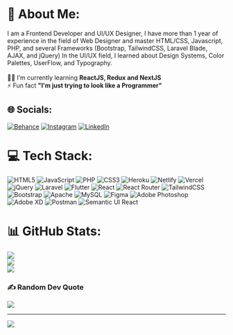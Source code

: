 # 💫 About Me:
I am a Frontend Developer and UI/UX Designer, I have more than 1 year of experience in the field of Web Designer and master HTML/CSS, Javascript, PHP, and several Frameworks (Bootstrap, TailwindCSS, Laravel Blade, AJAX, and jQuery) In the UI/UX field, I learned about Design Systems, Color Palettes, UserFlow, and Typography.<br><br>👨‍🚀 I’m currently learning **ReactJS, Redux and NextJS**<br>⚡ Fun fact **"I'm just trying to look like a Programmer"**


## 🌐 Socials:
[![Behance](https://img.shields.io/badge/Behance-1769ff?logo=behance&logoColor=white)](https://behance.net/https://behance.net/https://www.behance.net/rian_juliant) [![Instagram](https://img.shields.io/badge/Instagram-%23E4405F.svg?logo=Instagram&logoColor=white)](https://instagram.com/https://instagram.com/https://www.instagram.com/indexcode_/) [![LinkedIn](https://img.shields.io/badge/LinkedIn-%230077B5.svg?logo=linkedin&logoColor=white)](https://linkedin.com/in/https://linkedin.com/in/https://www.linkedin.com/in/rian-julianto/) 

# 💻 Tech Stack:
![HTML5](https://img.shields.io/badge/html5-%23E34F26.svg?style=flat-square&logo=html5&logoColor=white) ![JavaScript](https://img.shields.io/badge/javascript-%23323330.svg?style=flat-square&logo=javascript&logoColor=%23F7DF1E) ![PHP](https://img.shields.io/badge/php-%23777BB4.svg?style=flat-square&logo=php&logoColor=white) ![CSS3](https://img.shields.io/badge/css3-%231572B6.svg?style=flat-square&logo=css3&logoColor=white) ![Heroku](https://img.shields.io/badge/heroku-%23430098.svg?style=flat-square&logo=heroku&logoColor=white) ![Netlify](https://img.shields.io/badge/netlify-%23000000.svg?style=flat-square&logo=netlify&logoColor=#00C7B7) ![Vercel](https://img.shields.io/badge/vercel-%23000000.svg?style=flat-square&logo=vercel&logoColor=white) ![jQuery](https://img.shields.io/badge/jquery-%230769AD.svg?style=flat-square&logo=jquery&logoColor=white) ![Laravel](https://img.shields.io/badge/laravel-%23FF2D20.svg?style=flat-square&logo=laravel&logoColor=white) ![Flutter](https://img.shields.io/badge/Flutter-%2302569B.svg?style=flat-square&logo=Flutter&logoColor=white) ![React](https://img.shields.io/badge/react-%2320232a.svg?style=flat-square&logo=react&logoColor=%2361DAFB) ![React Router](https://img.shields.io/badge/React_Router-CA4245?style=flat-square&logo=react-router&logoColor=white) ![TailwindCSS](https://img.shields.io/badge/tailwindcss-%2338B2AC.svg?style=flat-square&logo=tailwind-css&logoColor=white) ![Bootstrap](https://img.shields.io/badge/bootstrap-%23563D7C.svg?style=flat-square&logo=bootstrap&logoColor=white) ![Apache](https://img.shields.io/badge/apache-%23D42029.svg?style=flat-square&logo=apache&logoColor=white) ![MySQL](https://img.shields.io/badge/mysql-%2300f.svg?style=flat-square&logo=mysql&logoColor=white) 	![Figma](https://img.shields.io/badge/figma-%23F24E1E.svg?style=flat-square&logo=figma&logoColor=white) ![Adobe Photoshop](https://img.shields.io/badge/adobephotoshop-%2331A8FF.svg?style=flat-square&logo=adobephotoshop&logoColor=white) ![Adobe XD](https://img.shields.io/badge/Adobe%20XD-470137?style=flat-square&logo=Adobe%20XD&logoColor=#FF61F6) ![Postman](https://img.shields.io/badge/Postman-FF6C37?style=flat-square&logo=postman&logoColor=white) ![Semantic UI React](https://img.shields.io/badge/Semantic%20UI%20React-%2335BDB2.svg?style=flat-square&logo=SemanticUIReact&logoColor=white)
# 📊 GitHub Stats:
![](https://github-readme-stats.vercel.app/api?username=Rianjulian&theme=highcontrast&hide_border=false&include_all_commits=false&count_private=false)<br/>
![](https://github-readme-streak-stats.herokuapp.com/?user=Rianjulian&theme=highcontrast&hide_border=false)<br/>
![](https://github-readme-stats.vercel.app/api/top-langs/?username=Rianjulian&theme=highcontrast&hide_border=false&include_all_commits=false&count_private=false&layout=compact)

### ✍️ Random Dev Quote
![](https://quotes-github-readme.vercel.app/api?type=horizontal&theme=radical)

---
[![](https://visitcount.itsvg.in/api?id=Rianjulian&icon=4&color=1)](https://visitcount.itsvg.in)

<!-- Proudly created with GPRM ( https://gprm.itsvg.in ) -->
